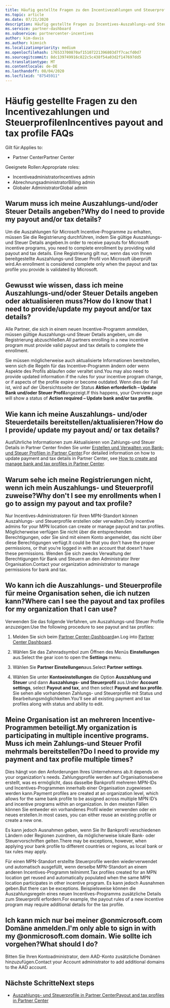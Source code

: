 ```yaml
---
title: Häufig gestellte Fragen zu den Incentivezahlungen und Steuerprofilen
ms.topic: article
ms.date: 07/21/2020
description: Häufig gestellte Fragen zu Incentives-Auszahlungs-und Steuer Profilen.
ms.service: partner-dashboard
ms.subservice: partnercenter-incentives
author: kim-davis
ms.author: kimnich
ms.localizationpriority: medium
ms.openlocfilehash: 176533700870af15107221396803d7f7cacfd0d7
ms.sourcegitcommit: 8dc139749916c822c5c438f54a03d2f147697dd5
ms.translationtype: MT
ms.contentlocale: de-DE
ms.lasthandoff: 08/04/2020
ms.locfileid: "87545911"
---
```

# <a name="incentives-payout-and-tax-profile-faqs"></a><span data-ttu-id="2ee01-103">Häufig gestellte Fragen zu den Incentivezahlungen und Steuerprofilen</span><span class="sxs-lookup"><span data-stu-id="2ee01-103">Incentives payout and tax profile FAQs</span></span>

<span data-ttu-id="2ee01-104">Gilt für:</span><span class="sxs-lookup"><span data-stu-id="2ee01-104">Applies to:</span></span>

- <span data-ttu-id="2ee01-105">Partner Center</span><span class="sxs-lookup"><span data-stu-id="2ee01-105">Partner Center</span></span>

<span data-ttu-id="2ee01-106">Geeignete Rollen:</span><span class="sxs-lookup"><span data-stu-id="2ee01-106">Appropriate roles:</span></span>

- <span data-ttu-id="2ee01-107">Incentiveadministrator</span><span class="sxs-lookup"><span data-stu-id="2ee01-107">Incentives admin</span></span>
- <span data-ttu-id="2ee01-108">Abrechnungsadministrator</span><span class="sxs-lookup"><span data-stu-id="2ee01-108">Billing admin</span></span>
- <span data-ttu-id="2ee01-109">Globaler Administrator</span><span class="sxs-lookup"><span data-stu-id="2ee01-109">Global admin</span></span>

## <a name="why-do-i-need-to-provide-my-payout-andor-tax-details"></a><span data-ttu-id="2ee01-110">Warum muss ich meine Auszahlungs-und/oder Steuer Details angeben?</span><span class="sxs-lookup"><span data-stu-id="2ee01-110">Why do I need to provide my payout and/or tax details?</span></span>

<span data-ttu-id="2ee01-111">Um die Auszahlungen für Microsoft Incentive-Programme zu erhalten, müssen Sie die Registrierung durchführen, indem Sie gültige Auszahlungs-und Steuer Details angeben.</span><span class="sxs-lookup"><span data-stu-id="2ee01-111">In order to receive payouts for Microsoft incentive programs, you need to complete enrollment by providing valid payout and tax details.</span></span> <span data-ttu-id="2ee01-112">Eine Registrierung gilt nur, wenn das von Ihnen bereitgestellte Auszahlungs-und Steuer Profil von Microsoft überprüft wird.</span><span class="sxs-lookup"><span data-stu-id="2ee01-112">An enrollment is considered complete only when the payout and tax profile you provide is validated by Microsoft.</span></span>

## <a name="how-do-i-know-that-i-need-to-provideupdate-my-payout-andor-tax-details"></a><span data-ttu-id="2ee01-113">Gewusst wie wissen, dass ich meine Auszahlungs-und/oder Steuer Details angeben oder aktualisieren muss?</span><span class="sxs-lookup"><span data-stu-id="2ee01-113">How do I know that I need to provide/update my payout and/or tax details?</span></span>

<span data-ttu-id="2ee01-114">Alle Partner, die sich in einem neuen Incentive-Programm anmelden, müssen gültige Auszahlungs-und Steuer Details angeben, um die Registrierung abzuschließen.</span><span class="sxs-lookup"><span data-stu-id="2ee01-114">All partners enrolling in a new incentive program must provide valid payout and tax details to complete the enrollment.</span></span>

<span data-ttu-id="2ee01-115">Sie müssen möglicherweise auch aktualisierte Informationen bereitstellen, wenn sich die Regeln für das Incentive-Programm ändern oder wenn Aspekte des Profils ablaufen oder veraltet sind.</span><span class="sxs-lookup"><span data-stu-id="2ee01-115">You may also need to provide updated information if the rules for your incentive program change, or if aspects of the profile expire or become outdated.</span></span> <span data-ttu-id="2ee01-116">Wenn dies der Fall ist, wird auf der Übersichtsseite der Status **Aktion erforderlich – Update Bank und/oder Steuer Profil**angezeigt.</span><span class="sxs-lookup"><span data-stu-id="2ee01-116">If this happens, your Overview page will show a status of **Action required – Update bank and/or tax profile**.</span></span>

## <a name="how-do-i-provide-update-my-payout-and-or-tax-details"></a><span data-ttu-id="2ee01-117">Wie kann ich meine Auszahlungs- und/oder Steuerdetails bereitstellen/aktualisieren?</span><span class="sxs-lookup"><span data-stu-id="2ee01-117">How do I provide/ update my payout and/ or tax details?</span></span>

<span data-ttu-id="2ee01-118">Ausführliche Informationen zum Aktualisieren von Zahlungs-und Steuer Details in Partner Center finden Sie unter [Erstellen und Verwalten von Bank-und Steuer Profilen in Partner Center](https://support.microsoft.com/help/4524534/how-to-create-and-manage-bank-and-tax-profiles-in-partner-center).</span><span class="sxs-lookup"><span data-stu-id="2ee01-118">For detailed information on how to update payment and tax details in Partner Center, see [How to create and manage bank and tax profiles in Partner Center](https://support.microsoft.com/help/4524534/how-to-create-and-manage-bank-and-tax-profiles-in-partner-center).</span></span>

## <a name="why-dont-i-see-my-enrollments-when-i-go-to-assign-my-payout-and-tax-profile"></a><span data-ttu-id="2ee01-119">Warum sehe ich meine Registrierungen nicht, wenn ich mein Auszahlungs- und Steuerprofil zuweise?</span><span class="sxs-lookup"><span data-stu-id="2ee01-119">Why don't I see my enrollments when I go to assign my payout and tax profile?</span></span>

<span data-ttu-id="2ee01-120">Nur Incentives-Administratoren für Ihren MPN-Standort können Auszahlungs- und Steuerprofile erstellen oder verwalten.</span><span class="sxs-lookup"><span data-stu-id="2ee01-120">Only incentive admins for your MPN location can create or manage payout and tax profiles.</span></span> <span data-ttu-id="2ee01-121">Möglicherweise verfügen Sie nicht über die entsprechenden Berechtigungen, oder Sie sind mit einem Konto angemeldet, das nicht über diese Berechtigungen verfügt.</span><span class="sxs-lookup"><span data-stu-id="2ee01-121">It could be that you don’t have the proper permissions, or that you’re logged in with an account that doesn't have these permissions.</span></span> <span data-ttu-id="2ee01-122">Wenden Sie sich zwecks Verwaltung der Berechtigungen für Bank und Steuern an den Administrator Ihrer Organisation.</span><span class="sxs-lookup"><span data-stu-id="2ee01-122">Contact your organization administrator to manage permissions for bank and tax.</span></span>

## <a name="where-can-i-see-the-payout-and-tax-profiles-for-my-organization-that-i-can-use"></a><span data-ttu-id="2ee01-123">Wo kann ich die Auszahlungs- und Steuerprofile für meine Organisation sehen, die ich nutzen kann?</span><span class="sxs-lookup"><span data-stu-id="2ee01-123">Where can I see the payout and tax profiles for my organization that I can use?</span></span>

<span data-ttu-id="2ee01-124">Verwenden Sie das folgende Verfahren, um Auszahlungs-und Steuer Profile anzuzeigen:</span><span class="sxs-lookup"><span data-stu-id="2ee01-124">Use the following procedure to see payout and tax profiles:</span></span>

1. <span data-ttu-id="2ee01-125">Melden Sie sich beim [Partner Center-Dashboard](https://partner.microsoft.com/dashboard)an.</span><span class="sxs-lookup"><span data-stu-id="2ee01-125">Log into [Partner Center Dashboard](https://partner.microsoft.com/dashboard).</span></span>

2. <span data-ttu-id="2ee01-126">Wählen Sie das Zahnradsymbol zum Öffnen des Menüs **Einstellungen** aus.</span><span class="sxs-lookup"><span data-stu-id="2ee01-126">Select the gear icon to open the **Settings** menu.</span></span>

3. <span data-ttu-id="2ee01-127">Wählen Sie **Partner Einstellungen**aus.</span><span class="sxs-lookup"><span data-stu-id="2ee01-127">Select **Partner settings**.</span></span>

4. <span data-ttu-id="2ee01-128">Wählen Sie unter **Kontoeinstellungen** die Option **Auszahlung und Steuer** und dann **Auszahlungs- und Steuerprofil** aus.</span><span class="sxs-lookup"><span data-stu-id="2ee01-128">Under **Account settings**, select **Payout and tax**, and then select **Payout and tax profile**.</span></span> <span data-ttu-id="2ee01-129">Sie sehen alle vorhandenen Zahlungs- und Steuerprofile mit Status und Bearbeitungsmöglichkeiten.</span><span class="sxs-lookup"><span data-stu-id="2ee01-129">You’ll see all existing payment and tax profiles along with status and ability to edit.</span></span>

## <a name="my-organization-is-participating-in-multiple-incentive-programs-do-i-need-to-provide-my-payment-and-tax-profile-multiple-times"></a><span data-ttu-id="2ee01-130">Meine Organisation ist an mehreren Incentive-Programmen beteiligt.</span><span class="sxs-lookup"><span data-stu-id="2ee01-130">My organization is participating in multiple incentive programs.</span></span> <span data-ttu-id="2ee01-131">Muss ich mein Zahlungs-und Steuer Profil mehrmals bereitstellen?</span><span class="sxs-lookup"><span data-stu-id="2ee01-131">Do I need to provide my payment and tax profile multiple times?</span></span>

<span data-ttu-id="2ee01-132">Dies hängt von den Anforderungen Ihres Unternehmens ab.</span><span class="sxs-lookup"><span data-stu-id="2ee01-132">It depends on your organization's needs.</span></span> <span data-ttu-id="2ee01-133">Zahlungsprofile werden auf Organisationsebene erstellt, was es ermöglicht, dass dasselbe Bankprofil mehreren MPN-IDs und Incentives-Programmen innerhalb einer Organisation zugewiesen werden kann.</span><span class="sxs-lookup"><span data-stu-id="2ee01-133">Payment profiles are created at an organization level, which allows for the same bank profile to be assigned across multiple MPN ID’s and incentive programs within an organization.</span></span> <span data-ttu-id="2ee01-134">In den meisten Fällen können Sie entweder ein vorhandenes Profil wieder verwenden oder ein neues erstellen.</span><span class="sxs-lookup"><span data-stu-id="2ee01-134">In most cases, you can either reuse an existing profile or create a new one.</span></span>

<span data-ttu-id="2ee01-135">Es kann jedoch Ausnahmen geben, wenn Sie Ihr Bankprofil verschiedenen Ländern oder Regionen zuordnen, da möglicherweise lokale Bank- oder Steuervorschriften gelten.</span><span class="sxs-lookup"><span data-stu-id="2ee01-135">There may be exceptions, however, when applying your bank profile to different countries or regions, as local bank or tax rules may apply.</span></span>

<span data-ttu-id="2ee01-136">Für einen MPN-Standort erstellte Steuerprofile werden wiederverwendet und automatisch ausgefüllt, wenn derselbe MPN-Standort an einem anderen Incentives-Programm teilnimmt.</span><span class="sxs-lookup"><span data-stu-id="2ee01-136">Tax profiles created for an MPN location get reused and automatically populated when the same MPN location participates in other incentive program.</span></span> <span data-ttu-id="2ee01-137">Es kann jedoch Ausnahmen geben.</span><span class="sxs-lookup"><span data-stu-id="2ee01-137">But there can be exceptions.</span></span> <span data-ttu-id="2ee01-138">Beispielsweise können die Auszahlungsregeln eines neuen Incentives-Programms zusätzliche Details zum Steuerprofil erfordern.</span><span class="sxs-lookup"><span data-stu-id="2ee01-138">For example, the payout rules of a new incentive program may require additional details for the tax profile.</span></span>  

## <a name="im-only-able-to-sign-in-with-my-onmicrosoftcom-domain-what-should-i-do"></a><span data-ttu-id="2ee01-139">Ich kann mich nur bei meiner @onmicrosoft.com Domäne anmelden.</span><span class="sxs-lookup"><span data-stu-id="2ee01-139">I'm only able to sign in with my @onmicrosoft.com domain.</span></span> <span data-ttu-id="2ee01-140">Wie sollte ich vorgehen?</span><span class="sxs-lookup"><span data-stu-id="2ee01-140">What should I do?</span></span>

<span data-ttu-id="2ee01-141">Bitten Sie Ihren Kontoadministrator, dem AAD-Konto zusätzliche Domänen hinzuzufügen.</span><span class="sxs-lookup"><span data-stu-id="2ee01-141">Contact your Account administrator to add additional domains to the AAD account.</span></span>

## <a name="next-steps"></a><span data-ttu-id="2ee01-142">Nächste Schritte</span><span class="sxs-lookup"><span data-stu-id="2ee01-142">Next steps</span></span>

- [<span data-ttu-id="2ee01-143">Auszahlungs- und Steuerprofile in Partner Center</span><span class="sxs-lookup"><span data-stu-id="2ee01-143">Payout and tax profiles in Partner Center</span></span>](incentives-create-and-manage-your-payout-and-tax-profiles.md)